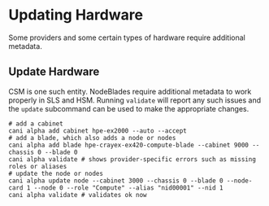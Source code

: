 # Updating Hardware

Some providers and some certain types of hardware require additional metadata.

## Update Hardware

CSM is one such entity.  NodeBlades require additional metadata to work properly in SLS and HSM.  Running `validate` will report any such issues and the `update` subcommand can be used to make the appropriate changes.

```shell
# add a cabinet
cani alpha add cabinet hpe-ex2000 --auto --accept
# add a blade, which also adds a node or nodes
cani alpha add blade hpe-crayex-ex420-compute-blade --cabinet 9000 --chassis 0 --blade 0
cani alpha validate # shows provider-specific errors such as missing roles or aliases
# update the node or nodes
cani alpha update node --cabinet 3000 --chassis 0 --blade 0 --node-card 1 --node 0 --role "Compute" --alias "nid00001" --nid 1
cani alpha validate # validates ok now
```



